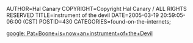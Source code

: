 AUTHOR=Hal Canary
COPYRIGHT=Copyright Hal Canary / ALL RIGHTS RESERVED
TITLE=instrument of the devil
DATE=2005-03-19 20:59:05-06:00 (CST)
POSTID=430
CATEGORIES=found-on-the-internets;

[google: Pat+Boone+is+now+an+instrument+of+the+Devil](https://www.google.com/search?q=Pat+Boone+is+now+an+instrument+of+the+Devil)
